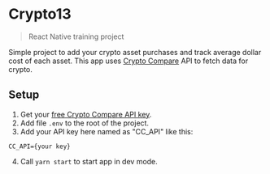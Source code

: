 # Crypto13
> React Native training project

Simple project to add your crypto asset purchases and track average dollar cost of each asset. This app uses [Crypto Compare](https://www.cryptocompare.com/) API to fetch data for crypto.

## Setup
1. Get your [free Crypto Compare API key](https://www.cryptocompare.com/cryptopian/api-keys).
2. Add file `.env` to the root of the project.
3. Add your API key here named as "CC_API" like this:
```
CC_API={your key}
```
4. Call `yarn start` to start app in dev mode.
